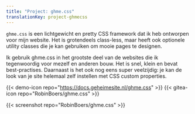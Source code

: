 ```yaml
---
title: "Project: ghme.css"
translationKey: project-ghmecss
---
```


`ghme.css` is een lichtgewicht en pretty CSS framework dat ik heb ontworpen voor mijn website. Het is grotendeels class-less, maar heeft ook optionele utility classes die je kan gebruiken om mooie pages te designen.

Ik gebruik ghme.css in het grootste deel van de websites die ik tegenwoordig voor mezelf en anderen bouw. Het is snel, klein en bevat best-practises. Daarnaast is het ook nog eens super veelzijdig: je kan de look van je site helemaal zelf instellen met CSS custom properties.

<span hidden>Post information</span> {{< demo-icon repo="https://docs.geheimesite.nl/ghme.css" >}} {{< gitea-icon repo="RobinBoers/ghme.css" >}}

{{< screenshot repo="RobinBoers/ghme.css" >}}
